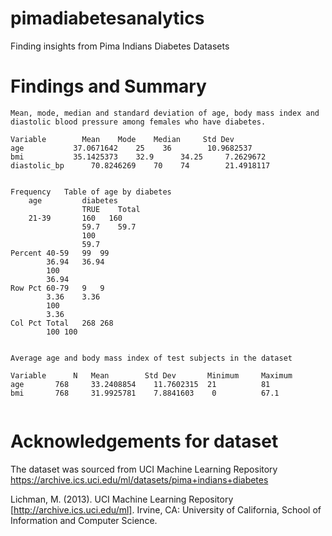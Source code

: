 # pimadiabetesanalytics
Finding insights from Pima Indians Diabetes Datasets


# Findings and Summary

```
Mean, mode, median and standard deviation of age, body mass index and diastolic blood pressure among females who have diabetes.

Variable	    Mean	Mode	Median	   Std Dev
age	          37.0671642	25	  36	    10.9682537
bmi	          35.1425373	32.9	  34.25	    7.2629672
diastolic_bp	  70.8246269	70	  74	    21.4918117

```


```

Frequency	Table of age by diabetes		
	age	        diabetes	
		        TRUE	Total
	21-39	    160	  160
		        59.7	59.7
		        100	
		        59.7	
Percent	40-59	99	99
		36.94	36.94
		100	
		36.94	
Row Pct	60-79	9	9
		3.36	3.36
		100	
		3.36	
Col Pct	Total	268	268
		100	100


```

```
Average age and body mass index of test subjects in the dataset

Variable	  N	  Mean	      Std Dev	    Minimum	    Maximum
age	      768	  33.2408854	11.7602315	21	        81
bmi	      768	  31.9925781	7.8841603	 0	        67.1


```

# Acknowledgements for dataset

The dataset was sourced from UCI Machine Learning Repository https://archive.ics.uci.edu/ml/datasets/pima+indians+diabetes

Lichman, M. (2013). UCI Machine Learning Repository [http://archive.ics.uci.edu/ml]. Irvine, CA: University of California, School of Information and Computer Science.
